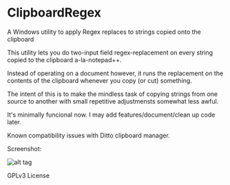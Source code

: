 # ClipboardRegex
A Windows utility to apply Regex replaces to strings copied onto the clipboard

This utility lets you do two-input field regex-replacement on every string copied to the clipboard a-la-notepad++.

Instead of operating on a document however, it runs the replacement on the contents of the clipboard whenever you copy (or cut) something.

The intent of this is to make the mindless task of copying strings from one source to another with small repetitive adjustmensts somewhat less awful.

It's minimally funcional now. I may add features/document/clean up code later.

Known compatibility issues with Ditto clipboard manager.

Screenshot:

![alt tag](http://i.imgur.com/GYf59ts.png)

GPLv3 License
